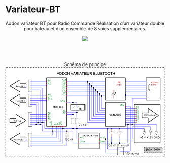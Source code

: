 # Variateur-BT


  <p align="center">
Addon variateur BT pour Radio Commande 
Réalisation d’un variateur double pour bateau et d’un ensemble de 8 voies supplémentaires.
</p> 

<p align="center">
  <img src="https://user-images.githubusercontent.com/34236389/84564574-e9da0080-ad62-11ea-916d-185d08b20542.jpg">
</p> 
  </br> </br>
  <p align="center">Schéma de principe
  <img src="https://raw.githubusercontent.com/jfs59/Variateur-BT/master/schem.png">
</p>
